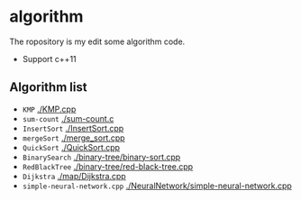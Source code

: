 # algorithm
The ropository is my edit some algorithm code.

* Support c++11

## Algorithm list

* `KMP` [./KMP.cpp](https://github.com/wangzhongxin/algorithm/blob/master/KMP.cpp)
* `sum-count` [./sum-count.c](https://github.com/wangzhongxin/algorithm/blob/master/sum-count.c)
* `InsertSort` [./InsertSort.cpp](https://github.com/wangzhongxin/algorithm/blob/master/InsertSort.cpp)
* `mergeSort` [./merge_sort.cpp](https://github.com/wangzhongxin/algorithm/blob/master/merge_sort.cpp)
* `QuickSort` [./QuickSort.cpp](https://github.com/wangzhongxin/algorithm/blob/master/QuickSort.cpp)
* `BinarySearch` [./binary-tree/binary-sort.cpp](https://github.com/wangzhongxin/algorithm/blob/master/binary-tree/binary-sort.cpp)
* `RedBlackTree` [./binary-tree/red-black-tree.cpp](https://github.com/wangzhongxin/algorithm/blob/master/binary-tree/red-black-tree.cpp)
* `Dijkstra` [./map/Dijkstra.cpp](https://github.com/wangzhongxin/algorithm/blob/master/map/Dijkstra.cpp)
* `simple-neural-network.cpp` [./NeuralNetwork/simple-neural-network.cpp](https://github.com/wangzhongxin/algorithm/blob/master/NeuralNetWork/simple-neurl-network.cpp)
